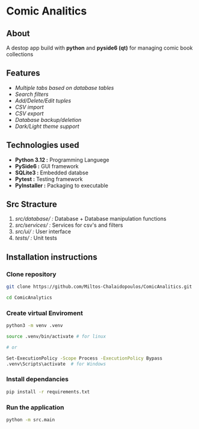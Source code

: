 # Comic Analitics

## About 

A destop app build with **python** and **pyside6 (qt)** for managing comic book collections

## Features 

- *Multiple tabs based on database tables*
- *Search filters*
- *Add/Delete/Edit tuples*
- *CSV import*
- *CSV export*
- *Database backup/deletion*
- *Dark/Light theme support*

## Technologies used
- **Python 3.12 :** Programming Languege
- **PySide6 :** GUI framework
- **SQLite3 :** Embedded databse
- **Pytest :** Testing framework
- **PyInstaller :** Packaging to executable

## Src Stracture

1. *src/database/ :* Database + Database manipulation functions
2. *src/services/ :* Services for csv's and filters
3. *src/ui/ :* User interface
4. *tests/ :* Unit tests


## Installation instructions 

### Clone repository
```bash
git clone https://github.com/Miltos-Chalaidopoulos/ComicAnalitics.git

cd ComicAnalytics
```
### Create virtual Enviroment
```bash
python3 -m venv .venv

source .venv/bin/activate # for linux

# or 

Set-ExecutionPolicy -Scope Process -ExecutionPolicy Bypass
.venv\Scripts\activate  # for Windows
```
### Install dependancies
``` bash
pip install -r requirements.txt
```
### Run the application
``` bash
python -m src.main
```